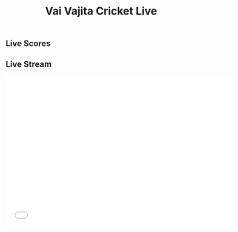 <!DOCTYPE html>
<html lang="en">
<head>
    <meta charset="UTF-8">
    <meta name="viewport" content="width=device-width, initial-scale=1.0">
    <title>Vai Vajita Cricket Live</title>
    <link rel="stylesheet" href="style.css">
</head>
<body>
    <header>
        <h1>Vai Vajita Cricket Live</h1>
    </header>
    <main>
        <section id="live-scores">
            <h2>Live Scores</h2>
            <div id="scores">
                <!-- Live scores will be displayed here -->
            </div>
        </section>
        <section id="live-stream">
            <h2>Live Stream</h2>
            <iframe src="YOUR_LIVE_STREAM_URL" width="600" height="400" frameborder="0" allowfullscreen></iframe>
        </section>
    </main>
    <script src="script.js"></script>
</body>
</html>
